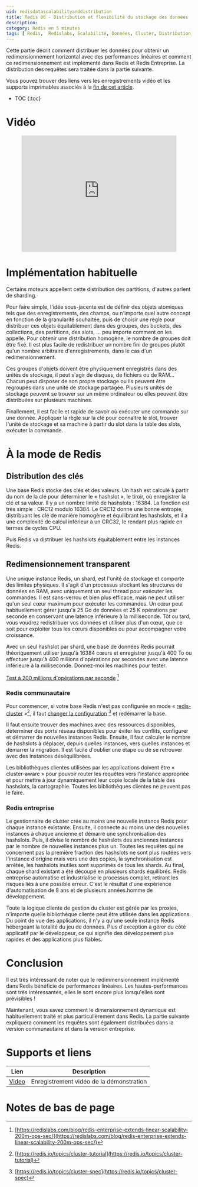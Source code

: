 ```yaml
---
uid: redisdatascalabilityanddistribution
title: Redis 06 - Distribution et flexibilité du stockage des données
description:
category: Redis en 5 minutes
tags: [ Redis,  Redislabs, Scalabilité, Données, Cluster, Distribution, Sharding, Performances, Prédictible, Requêtes, hash, hashslots, hashtags, hash-slot, hash-tags, Entreprise, Redis Entreprise, Communautaire, Redimmensionnement ]
---
```


Cette partie décrit comment distribuer les données pour obtenir un
redimensionnement horizontal avec des performances linéaires et comment ce
redimensionnement est implémenté dans Redis et Redis Entreprise. La distribution
des requêtes sera traitée dans la partie suivante.

Vous pouvez trouver des liens vers les enregistrements vidéo et les supports
imprimables associés à la <a href="#supports-et-liens">fin de cet article</a>.

* TOC
{:toc}

# Vidéo

<center><iframe width="420" height="315" src="https://www.youtube.com/embed/mIvcBKI9DmU" frameborder="0" allowfullscreen></iframe></center>

# Implémentation habituelle

Certains moteurs appellent cette distribution des partitions, d'autres parlent
de sharding.

Pour faire simple, l'idée sous-jacente est de définir des objets atomiques tels
que des enregistrements, des champs, ou n'importe quel autre concept en fonction
de la granularité souhaitée, puis de choisir une règle pour distribuer ces
objets équitablement dans des groupes, des buckets, des collections, des
partitions, des slots, ... peu importe comment on les appelle. Pour obtenir une
distribution homogène, le nombre de groupes doit être fixé. Il est plus facile
de redistribuer un nombre fini de groupes plutôt qu'un nombre arbitraire
d'enregistrements, dans le cas d'un redimensionnement.

Ces groupes d'objets doivent être physiquement enregistrés dans des unités de
stockage, il peut s'agir de disques, de fichiers ou de RAM... Chacun peut
disposer de son propre stockage ou ils peuvent être regroupés dans une unité de
stockage partagée. Plusieurs unités de stockage peuvent se trouver sur un même
ordinateur ou elles peuvent être distribuées sur plusieurs machines.

Finallement, il est facile et rapide de savoir où exécuter une commande sur une
donnée. Appliquer la règle sur la clé pour connaître le slot, trouver l'unité de
stockage et sa machine à partir du slot dans la table des slots, exécuter la
commande. 

# À la mode de Redis

## Distribution des clés

Une base Redis stocke des clés et des valeurs. Un hash est calculé à partir du
nom de la clé pour déterminer le « hashslot », le tiroir, où enregistrer la clé
et sa valeur. Il y a un nombre limité de hashslots : 16384. La fonction est très
simple : CRC12 modulo 16384. Le CRC12 donne une bonne entropie, distribuant les
clé de manière homogène et équilibrant les hashslots, et il a une complexité de
calcul inférieur à un CRC32, le rendant plus rapide en termes de cycles CPU.

Puis Redis va distribuer les hashslots équitablement entre les instances Redis.


## Redimensionnement transparent

Une unique instance Redis, un shard, est l'unité de stockage et comporte des
limites physiques. Il s'agit d'un processus stockant les structures de données
en RAM, avec uniquement un seul thread pour exécuter les commandes. Il est
sans-verrou et bien plus efficace, mais ne peut utiliser qu'un seul cœur maximum
pour exécuter les commandes. Un cœur peut habituellement gérer jusqu'à 25 Go de
données et 25 K opérations par seconde en conservant une latence inférieure à la
milliseconde. Tôt ou tard, vous voudrez redistribuer vos données et utiliser
plus d'un cœur, que ce soit pour exploiter tous les cœurs disponibles ou pour
accompagner votre croissance.

Avec un seul hashslot par shard, une base de données Redis pourrait
théoriquement utiliser jusqu'à 16384 cœurs et enregistrer jusqu'à 400 To ou
effectuer jusqu'à 400 millions d'opérations par secondes avec une latence
inférieure à la milliseconde. Donnez-moi les machines pour tester.

[Test à 200 millions d'opérations par seconde][200MBenchmark] [^1]

### Redis communautaire

Pour commencer, si votre base Redis n'est pas configurée en mode «
[redis-cluster][RedisClusterSpec] »[^2], il faut [changer la
configuration][RedisClusterTut] [^3] et redémarrer la base.

Il faut ensuite trouver des machines avec des ressources disponibles, déterminer
des ports réseau disponibles pour éviter les conflits, configurer et démarrer de
nouvelles instances Redis. Ensuite, il faut calculer le nombre de hashslots à
déplacer, depuis quelles instances, vers quelles instances et démarrer la
migration. Il est facile d'oublier une étape ou de se retrouver avec des
instances déséquilibrées.

Les bibliothèques clientes utilisées par les applications doivent être «
cluster-aware » pour pouvoir router les requêtes vers l'instance appropriée et
pour mettre à jour dynamiquement leur copie locale de la table des hashslots, la
cartographie. Toutes les bibliothèques clientes ne peuvent pas le faire.

### Redis entreprise

Le gestionnaire de cluster crée au moins une nouvelle instance Redis pour chaque
instance existante. Ensuite, il connecte au moins une des nouvelles instances à
chaque ancienne et démarre une synchronisation des hashslots. Puis, il divise le
nombre de hashslots des anciennes instances par le nombre de nouvelles instances
plus un. Toutes les requêtes qui ne concernent pas la première fraction des
hashslots ne sont plus routées vers l'instance d'origine mais vers une des
copies, la synchronisation est arrêtée, les hashslots inutiles sont supprimés de
tous les shards. Au final, chaque shard existant a été découpé en plusieurs
shards équilibrés. Redis entreprise automatise et industrialise le processus
complet, retirant les risques liés à une possible erreur. C'est le résultat
d'une expérience d'automatisation de 8 ans et de plusieurs années.homme de
développement.

Toute la logique cliente de gestion du cluster est gérée par les proxies,
n'importe quelle bibliothèque cliente peut être utilisée dans les applications.
Du point de vue des applications, il n'y a qu'une seule instance Redis
hébergeant la totalité du jeu de données. Plus d'exception à gérer du côté
applicatif par le développeur, ce qui signifie des développement plus rapides et
des applications plus fiables.

# Conclusion

Il est très intéressant de noter que le redimmensionnement implémenté dans Redis
bénéficie de performances linéaires. Les hautes-performances sont très
intéressantes, elles le sont encore plus lorsqu'elles sont prévisibles !

Maintenant, vous savez comment le dimensionnement dynamique est habituellement
traité et plus particulièrement dans Redis. La partie suivante expliquera
comment les requêtes sont également distribuées dans la version communautaire et
dans la version entreprise.

# Supports et liens

| Lien | Description |
|---|---|
| [Video] | Enregistrement vidéo de la démonstration |

# Notes de bas de page

[^1]: [https://redislabs.com/blog/redis-enterprise-extends-linear-scalability-200m-ops-sec/](https://redislabs.com/blog/redis-enterprise-extends-linear-scalability-200m-ops-sec/)

[^2]: [https://redis.io/topics/cluster-tutorial](https://redis.io/topics/cluster-tutorial)

[^3]: [https://redis.io/topics/cluster-spec](https://redis.io/topics/cluster-spec)

[200MBenchmark]: https://redislabs.com/blog/redis-enterprise-extends-linear-scalability-200m-ops-sec/

[RedisClusterTut]: https://redis.io/topics/cluster-tutorial

[RedisClusterSpec]: https://redis.io/topics/cluster-spec

[Video]: https://youtu.be/mIvcBKI9DmU "Enregistrement vidéo de la démonstration"
